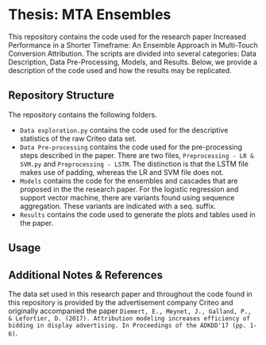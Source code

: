 # Thesis: MTA Ensembles
This repository contains the code used for the research paper Increased Performance in a Shorter Timeframe: An Ensemble Approach in Multi-Touch Conversion Attribution. The scripts are divided into several categories: Data Description, Data Pre-Processing, Models, and Results. Below, we provide a description of the code used and how the results may be replicated.

## Repository Structure
The repository contains the following folders.
- `Data exploration.py` contains the code used for the descriptive statistics of the raw Criteo data set.
-  `Data Pre-processing` contains the code used for the pre-processing steps described in the paper. There are two files, `Preprocessing - LR & SVM.py` and `Preprocessing - LSTM`. The distinction is that the LSTM file makes use of padding, whereas the LR and SVM file does not.
-  `Models` contains the code for the ensembles and cascades that are proposed in the the research paper. For the logistic regression and support vector machine, there are variants found using sequence aggregation. These variants are indicated with a seq. suffix.
-  `Results` contains the code used to generate the plots and tables used in the paper.

## Usage


## Additional Notes & References
The data set used in this research paper and throughout the code found in this repository is provided by the advertisement company Criteo and originally accompanied the paper `Diemert, E., Meynet, J., Galland, P., & Lefortier, D. (2017). Attribution modeling increases efficiency of bidding in display advertising. In Proceedings of the ADKDD'17 (pp. 1-6)`.
